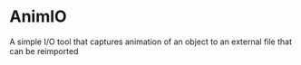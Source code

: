 # AnimIO
A simple I/O tool that captures animation of an object to an external file that can be reimported
